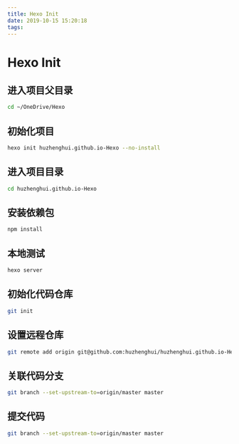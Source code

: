 ```yaml
---
title: Hexo Init
date: 2019-10-15 15:20:18
tags:
---
```

# Hexo Init
## 进入项目父目录
```bash
cd ~/OneDrive/Hexo
```
## 初始化项目
```bash
hexo init huzhenghui.github.io-Hexo --no-install
```
## 进入项目目录
```bash
cd huzhenghui.github.io-Hexo
```
## 安装依赖包
```bash
npm install
```
## 本地测试
```bash
hexo server
```
## 初始化代码仓库
```bash
git init
```
## 设置远程仓库
```bash
git remote add origin git@github.com:huzhenghui/huzhenghui.github.io-Hexo.git
```
## 关联代码分支
```bash
git branch --set-upstream-to=origin/master master
```
## 提交代码
```bash
git branch --set-upstream-to=origin/master master
```